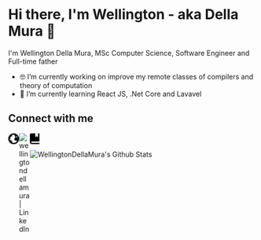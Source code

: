# Hi there, I'm Wellington - aka Della Mura 👋

I'm Wellington Della Mura, MSc Computer Science, Software Engineer and Full-time father

- 🤓 I’m currently working on improve my remote classes of compilers and theory of computation
- 🌱 I’m currently learning React JS, .Net Core and Lavavel


## Connect with me
[<img align="left" alt="della-mura.com.br" width="22px" src="https://raw.githubusercontent.com/iconic/open-iconic/master/svg/globe.svg" />](http://www.della-mura.com.br)
[<img align="left" alt="wellingtondellamura | LinkedIn" width="22px" src="https://cdn.jsdelivr.net/npm/simple-icons@v3/icons/linkedin.svg" />](http://linkedin.com/wellingtondellamura)
[<img align="left" alt="UENP" width="22px" src="https://raw.githubusercontent.com/iconic/open-iconic/master/svg/book.svg" />](http://cct.uenp.edu.br/wellington)

<br/>
<br/>

<img align="left" alt="WellingtonDellaMura's Github Stats" src="https://github-readme-stats.vercel.app/api?username=wellingtondellamura&show_icons=true&theme=dracula" />

